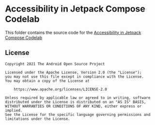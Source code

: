 # Accessibility in Jetpack Compose Codelab

This folder contains the source code for
the [Accessibility in Jetpack Compose Codelab](https://developer.android.com/codelabs/jetpack-compose-accessibility)

## License


```
Copyright 2021 The Android Open Source Project

Licensed under the Apache License, Version 2.0 (the "License");
you may not use this file except in compliance with the License.
You may obtain a copy of the License at

    https://www.apache.org/licenses/LICENSE-2.0

Unless required by applicable law or agreed to in writing, software
distributed under the License is distributed on an "AS IS" BASIS,
WITHOUT WARRANTIES OR CONDITIONS OF ANY KIND, either express or implied.
See the License for the specific language governing permissions and
limitations under the License.
```
